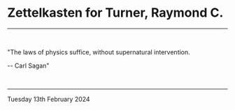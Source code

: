 # Zettelkasten for Turner, Raymond C.

---

<br>


"The laws of physics suffice, without supernatural intervention.

-- Carl Sagan"
 

</br>

---
Tuesday 13th February 2024
